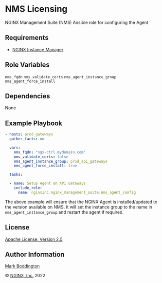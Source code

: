 NMS Licensing
=============

NGINX Management Suite (NMS) Ansible role for configuring the Agent 

Requirements
------------

* [NGINX Instance Manager](https://www.nginx.com/products/nginx-instance-manager/)

Role Variables
--------------

`nms_fqdn`
`nms_validate_certs`
`nms_agent_instance_group`
`nms_agent_force_install`

Dependencies
------------

None

Example Playbook
----------------

```yaml
- hosts: prod_gateways
  gather_facts: no

  vars:
    nms_fqdn: "ngx-ctrl.mydomain.com"
    nms_validate_certs: false
    nms_agent_instance_group: prod_api_gateways
    nms_agent_force_install: true

  tasks:

  - name: Setup Agent on API Gateways
    include_role:
      name: nginxinc.nginx_management_suite.nms_agent_config

```

The above example will ensure that the NGINX Agent is installed/updated to the version available on NMS.
It will set the instance group to the name in `nms_agent_instance_group` and restart the agent if required.

License
-------

[Apache License, Version 2.0](./LICENSE)

Author Information
------------------

[Mark Boddington](https://github.com/TuxInvader)

&copy; [NGINX, Inc.](https://www.nginx.com/) 2022

